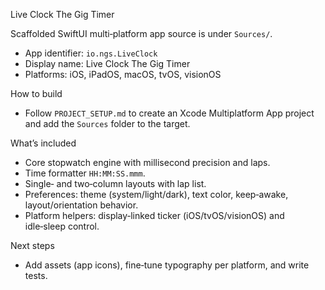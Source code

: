 Live Clock The Gig Timer

Scaffolded SwiftUI multi‑platform app source is under `Sources/`.

- App identifier: `io.ngs.LiveClock`
- Display name: Live Clock The Gig Timer
- Platforms: iOS, iPadOS, macOS, tvOS, visionOS

How to build
- Follow `PROJECT_SETUP.md` to create an Xcode Multiplatform App project and add the `Sources` folder to the target.

What’s included
- Core stopwatch engine with millisecond precision and laps.
- Time formatter `HH:MM:SS.mmm`.
- Single‑ and two‑column layouts with lap list.
- Preferences: theme (system/light/dark), text color, keep‑awake, layout/orientation behavior.
- Platform helpers: display‑linked ticker (iOS/tvOS/visionOS) and idle‑sleep control.

Next steps
- Add assets (app icons), fine‑tune typography per platform, and write tests.

